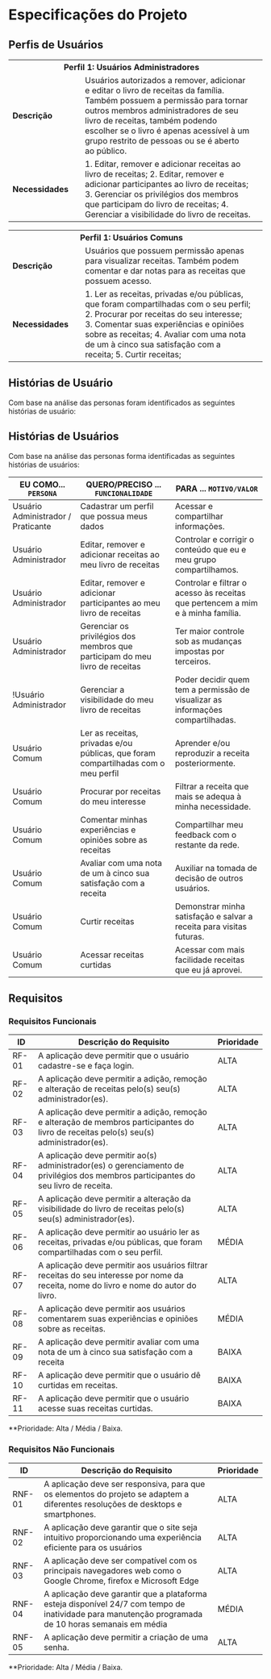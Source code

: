 # Especificações do Projeto

## Perfis de Usuários

<table>
<tbody>
<tr>
<th colspan="2"> Perfil 1: Usuários Administradores </th>
</tr>
<tr>
<td width="150px"><b>Descrição</b></td>
<td width="600px">
Usuários autorizados a remover, adicionar e editar o livro de receitas da família. Também possuem a permissão para tornar outros membros administradores de seu livro de receitas, também podendo escolher se o livro é apenas acessível à um grupo restrito de pessoas ou se é aberto ao público.
</td>
</tr>
<tr>
<td><b>Necessidades</b></td>
<td>
1. Editar, remover e adicionar receitas ao livro de receitas;
2. Editar, remover e adicionar participantes ao livro de receitas;
3. Gerenciar os privilégios dos membros que participam do livro de receitas;
4. Gerenciar a visibilidade do livro de receitas.
<td>
</tr>
<tbody>
</table>

<table>
<tbody>
<tr>
<th colspan="2"> Perfil 1: Usuários Comuns </th>
</tr>
<tr>
<td width="150px"><b>Descrição</b></td>
<td width="600px">
Usuários que possuem permissão apenas para visualizar receitas. Também podem comentar e dar notas para as receitas que possuem acesso.
</td>
</tr>
<tr>
<td><b>Necessidades</b></td>
<td>
1. Ler as receitas, privadas e/ou públicas, que foram compartilhadas com o seu perfil;
2. Procurar por receitas do seu interesse;
3. Comentar suas experiências e opiniões sobre as receitas;
4. Avaliar com uma nota de um à cinco sua satisfação com a receita;
5. Curtir receitas;
<td>
</tr>
<tbody>
</table>

## Histórias de Usuário

Com base na análise das personas foram identificados as seguintes histórias de usuário: 

## Histórias de Usuários

Com base na análise das personas forma identificadas as seguintes histórias de usuários:

|EU COMO... `PERSONA`| QUERO/PRECISO ... `FUNCIONALIDADE`                                             |PARA ... `MOTIVO/VALOR`                 |
|--------------------|--------------------------------------------------------------------------------|----------------------------------------|
|Usuário Administrador / Praticante| Cadastrar um perfil que possua meus dados | Acessar e compartilhar informações.
|Usuário Administrador | Editar, remover e adicionar receitas ao meu livro de receitas  | Controlar e corrigir o conteúdo que eu e meu grupo compartilhamos. |
|Usuário Administrador | Editar, remover e adicionar participantes ao meu livro de receitas | Controlar e filtrar o acesso às receitas que pertencem a mim e à minha família.
|Usuário Administrador | Gerenciar os privilégios dos membros que participam do meu livro de receitas | Ter maior controle sob as mudanças impostas por terceiros.
!Usuário Administrador | Gerenciar a visibilidade do meu livro de receitas | Poder decidir quem tem a permissão de visualizar as informações compartilhadas.
|Usuário Comum | Ler as receitas, privadas e/ou públicas, que foram compartilhadas com o meu perfil | Aprender e/ou reproduzir a receita posteriormente.|
|Usuário Comum | Procurar por receitas do meu interesse | Filtrar a receita que mais se adequa à minha necessidade.
|Usuário Comum | Comentar minhas experiências e opiniões sobre as receitas | Compartilhar meu feedback com o restante da rede.
|Usuário Comum | Avaliar com uma nota de um à cinco sua satisfação com a receita | Auxiliar na tomada de decisão de outros usuários.
Usuário Comum | Curtir receitas | Demonstrar minha satisfação e salvar a receita para visitas futuras.
Usuário Comum | Acessar receitas curtidas| Acessar com mais facilidade receitas que eu já aprovei.

## Requisitos

### Requisitos Funcionais

|ID    | Descrição do Requisito  | Prioridade |
|------|-----------------------------------------|----|
|RF-01| A aplicação deve permitir que o usuário cadastre-se e faça login. | ALTA | 
|RF-02| A aplicação deve permitir a adição, remoção e alteração de receitas pelo(s) seu(s) administrador(es).   | ALTA | 
|RF-03| A aplicação deve permitir a adição, remoção e alteração de membros participantes do livro de receitas pelo(s) seu(s) administrador(es). | ALTA |
|RF-04| A aplicação deve permitir ao(s) administrador(es) o gerenciamento de privilégios dos membros participantes do seu livro de receita. | ALTA |
|RF-05| A aplicação deve permitir a alteração da visibilidade do livro de receitas pelo(s) seu(s) administrador(es). | ALTA |
|RF-06| A aplicação deve permitir ao usuário ler as receitas, privadas e/ou públicas, que foram compartilhadas com o seu perfil.  | MÉDIA |
|RF-07| A aplicação deve permitir aos usuários filtrar receitas do seu interesse por nome da receita, nome do livro e nome do autor do livro.  | ALTA |
|RF-08| A aplicação deve permitir aos usuários comentarem suas experiências e opiniões sobre as receitas.  | MÉDIA |
|RF-09| A aplicação deve permitir avaliar com uma nota de um à cinco sua satisfação com a receita  | BAIXA | 
|RF-10| A aplicação deve permitir que o usuário dê curtidas em receitas.  | BAIXA |
|RF-11| A aplicação deve permitir que o usuário acesse suas receitas curtidas.  | BAIXA |


**Prioridade: Alta / Média / Baixa. 

### Requisitos Não Funcionais

|ID     | Descrição do Requisito  |Prioridade |
|-------|-------------------------|----|
|RNF-01| A aplicação deve ser responsiva, para que os elementos do projeto se adaptem a diferentes resoluções de desktops e smartphones.  | ALTA | 
|RNF-02| A aplicação deve garantir que o site seja intuitivo proporcionando uma experiência eficiente para os usuários | ALTA | 
|RNF-03| A aplicação deve ser compatível com os principais navegadores web como o Google Chrome, firefox e Microsoft Edge | ALTA | 
|RNF-04| A aplicação deve garantir que a plataforma esteja disponível 24/7 com tempo de inatividade para manutenção programada de 10 horas semanais em média  | MÉDIA | 
|RNF-05| A aplicação deve permitir a criação de uma senha. | ALTA | 



**Prioridade: Alta / Média / Baixa.